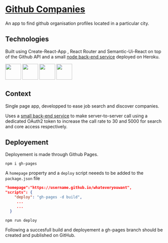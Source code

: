 # [Github Companies](https://username.github.io/github-companies/)

An app to find github organisation profiles located in a particular city.

## Technologies

Built using Create-React-App , React Router and Semantic-Ui-React on top of the Github API and a small [node back-end service](https://github.com/Maitre-Pangolin/github-project-backend) deployed on Heroku.
<div>
<img src='https://cdn.jsdelivr.net/gh/devicons/devicon/icons/react/react-original.svg' width="50" height="50">
<img src='https://react.semantic-ui.com/logo.png' width="50" height=50">
<img src='https://cdn.jsdelivr.net/gh/devicons/devicon/icons/github/github-original.svg' width="50" height=50">
<img src='https://camo.githubusercontent.com/bf32d0a71c170dbdb203c201579564f2cd7fc54a24720faad61af12c9605c6b5/68747470733a2f2f7265616374747261696e696e672e636f6d2f72656163742d726f757465722f616e64726f69642d6368726f6d652d313434783134342e706e67' width="50" height=50">
</div>

## Context

Single page app, developped to ease job search and discover companies. 

Uses a [small back-end service](https://github.com/Maitre-Pangolin/github-project-backend) to make server-to-server call using a dedicated OAuth2 token to increase the call rate to 30 and 5000 for search and core access respectively. 
## Deployement

Deployement is made through Github Pages.

``` 
npm i gh-pages
```

A ```homepage``` property and a ```deploy``` script neeeds to be added to the ```package.json``` file

```json
"homepage":"https://username.github.io/whateveryouwant",
"scripts": {
    "deploy": "gh-pages -d build",
     ...
     ...
  }
```

``` 
npm run deploy
```
Following a succesfull build and deployement a gh-pages branch should be created and published on GitHub. 

